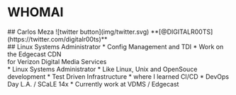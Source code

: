 # WHOMAI

<section>
## Carlos Meza
![twitter button](img/twitter.svg) <!-- .element style="height:1em; border:0; vertical-align:middle" -->
**[@DIGITALR00TS](https://twitter.com/digitalr00ts)<!-- .element style="color:lightgreen" -->**

</section>
<!-- -->

<section>
## Linux Systems Administrator
* Config Management and TDI
* Work on the Edgecast CDN<br/>for Verizon Digital Media Services

<aside class="notes">
* Linux Systems Administrator
* Like Linux, Unix and OpenSouce development
* Test Driven Infrastructure
  * where I learned CI/CD
  * DevOps Day L.A. / SCaLE 14x
* Currently work at VDMS / Edgecast
</aside>
</section>
<!-- -->

